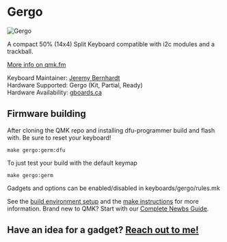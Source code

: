 # Gergo

![Gergo](https://cdn.pbrd.co/images/HVglSWD.jpg)

A compact 50% (14x4) Split Keyboard compatible with i2c modules and a trackball. 

[More info on qmk.fm](http://qmk.fm/gergo/)

Keyboard Maintainer: [Jeremy Bernhardt](https://github.com/germ)  
Hardware Supported: Gergo (Kit, Partial, Ready)   
Hardware Availability: [gboards.ca](http://gboards.ca)  

## Firmware building
After cloning the QMK repo and installing dfu-programmer build and flash with. Be sure to reset your keyboard!

    make gergo:germ:dfu

To just test your build with the default keymap
   
    make gergo:germ

Gadgets and options can be enabled/disabled in keyboards/gergo/rules.mk

See the [build environment setup](https://docs.qmk.fm/#/getting_started_build_tools) and the [make instructions](https://docs.qmk.fm/#/getting_started_make_guide) for more information. Brand new to QMK? Start with our [Complete Newbs Guide](https://docs.qmk.fm/#/newbs).

## Have an idea for a gadget? [Reach out to me!](mailto:bernhardtjeremy@gmail.com)
